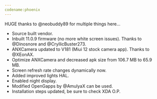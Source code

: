 ```yaml
---
codename:phoenix
---
```


HUGE thanks to @neobuddy89 for multiple things here...
- Source built vendor.
- Inbuilt 11.0.9 firmware (no more white screen issues). Thanks to @Dinosnore and @CryllicBuster273.
- ANXCamera updated to V181 (Miui 12 stock camera app). Thanks to @XEonAX.
- Optimize ANXCamera and decreased apk size from 106.7 MB to 65.9 MB.
- Screen refresh rate changes dynamically now.
- Added improved lights HAL.
- Enabled night display.
- Modified OpenGapps by @AmulyaX can be used.
- Installation steps updated, be sure to check XDA O.P.
